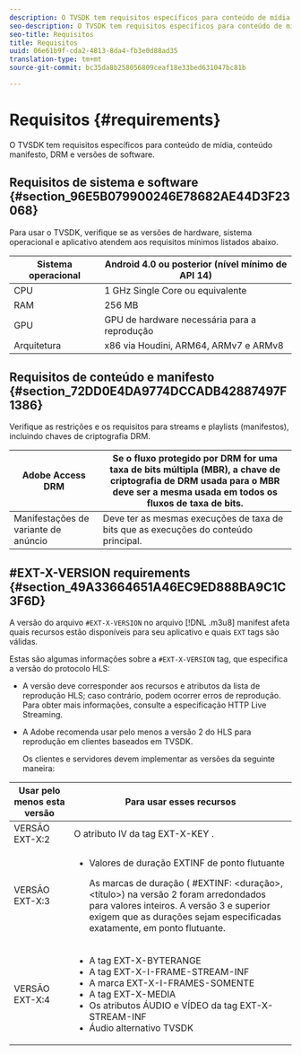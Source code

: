 ```yaml
---
description: O TVSDK tem requisitos específicos para conteúdo de mídia, conteúdo manifesto, DRM e versões de software.
seo-description: O TVSDK tem requisitos específicos para conteúdo de mídia, conteúdo manifesto, DRM e versões de software.
seo-title: Requisitos
title: Requisitos
uuid: 06e61b9f-cda2-4813-8da4-fb3e0d88ad35
translation-type: tm+mt
source-git-commit: bc35da8b258056809ceaf18e33bed631047bc81b

---
```



# Requisitos {#requirements}

O TVSDK tem requisitos específicos para conteúdo de mídia, conteúdo manifesto, DRM e versões de software.

## Requisitos de sistema e software {#section_96E5B079900246E78682AE44D3F23068}

Para usar o TVSDK, verifique se as versões de hardware, sistema operacional e aplicativo atendem aos requisitos mínimos listados abaixo.

| Sistema operacional | Android 4.0 ou posterior (nível mínimo de API 14) |
|---|---|
| CPU | 1 GHz Single Core ou equivalente |
| RAM | 256 MB |
| GPU | GPU de hardware necessária para a reprodução |
| Arquitetura | x86 via Houdini, ARM64, ARMv7 e ARMv8 |

## Requisitos de conteúdo e manifesto {#section_72DD0E4DA9774DCCADB42887497F1386}

Verifique as restrições e os requisitos para streams e playlists (manifestos), incluindo chaves de criptografia DRM.

| Adobe Access DRM | Se o fluxo protegido por DRM for uma taxa de bits múltipla (MBR), a chave de criptografia de DRM usada para o MBR deve ser a mesma usada em todos os fluxos de taxa de bits. |
|---|---|
| Manifestações de variante de anúncio | Deve ter as mesmas execuções de taxa de bits que as execuções do conteúdo principal. |

## #EXT-X-VERSION requirements {#section_49A33664651A46EC9ED888BA9C1C3F6D}

A versão do arquivo `#EXT-X-VERSION` no arquivo [!DNL .m3u8] manifest afeta quais recursos estão disponíveis para seu aplicativo e quais `EXT` tags são válidas.

Estas são algumas informações sobre a `#EXT-X-VERSION` tag, que especifica a versão do protocolo HLS:

* A versão deve corresponder aos recursos e atributos da lista de reprodução HLS; caso contrário, podem ocorrer erros de reprodução. Para obter mais informações, consulte a especificação [](https://datatracker.ietf.org/doc/draft-pantos-http-live-streaming/?include_text=1)HTTP Live Streaming.
* A Adobe recomenda usar pelo menos a versão 2 do HLS para reprodução em clientes baseados em TVSDK.

   Os clientes e servidores devem implementar as versões da seguinte maneira:

<table frame="all" colsep="1" rowsep="1" id="table_62EB98EDD9DE49EC84CB1C7D59BC40E6"> 
 <thead> 
  <tr rowsep="1"> 
   <th colname="1" class="entry"> Usar pelo menos esta versão </th> 
   <th colname="2" class="entry"> Para usar esses recursos </th> 
  </tr> 
 </thead>
 <tbody> 
  <tr rowsep="1"> 
   <td colname="1"> <span class="codeph"> VERSÃO EXT-X:2 </span> </td> 
   <td colname="2"> O atributo IV da <span class="codeph"> tag EXT-X-KEY </span> . </td> 
  </tr> 
  <tr rowsep="1"> 
   <td colname="1"> <span class="codeph"> VERSÃO EXT-X:3 </span> </td> 
   <td colname="2"> 
    <ul id="ul_C9500D3F934848639C204BF248F139FF"> 
     <li id="li_535A7E3FABCB46FE872A7EA5DE2A1784">Valores de duração <span class="codeph"> EXTINF de ponto flutuante </span> <p>As marcas de duração ( <span class="codeph"> #EXTINF: </span>&lt;duração&gt;,&lt;título&gt;) na versão 2 foram arredondados para valores inteiros. A versão 3 e superior exigem que as durações sejam especificadas exatamente, em ponto flutuante. </p> </li> 
    </ul> </td> 
  </tr> 
  <tr rowsep="0"> 
   <td colname="1"> <span class="codeph"> VERSÃO EXT-X:4 </span> </td> 
   <td colname="2"> 
    <ul id="ul_3355A6CBBE2141DDB92660BB4B604D70"> 
     <li id="li_5E73D41AF6DC4CEE88D6C029FFCFC350">A tag <span class="codeph"> EXT-X-BYTERANGE </span> </li> 
     <li id="li_BF5141F516F749E5890860D487EB5287">A tag <span class="codeph"> EXT-X-I-FRAME-STREAM-INF </span> </li> 
     <li id="li_E0D399A13812499B94107CDE62998EE9">A marca <span class="codeph"> EXT-X-I-FRAMES-SOMENTE </span> </li> 
     <li id="li_A7783AFF99854EFBBAECD2967E4CBF2B">A tag <span class="codeph"> EXT-X-MEDIA </span> </li> 
     <li id="li_15AE652F33C1454AA90DDC65E7D6C2FD">Os atributos <span class="codeph"> ÁUDIO </span> e <span class="codeph"> VÍDEO </span> da tag <span class="codeph"> EXT-X-STREAM-INF </span> </li> 
     <li id="li_DB2A7847D5884F6E91FD9E78101FBCA5">Áudio alternativo TVSDK </li> 
    </ul> </td> 
  </tr> 
 </tbody> 
</table>